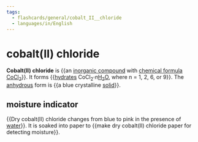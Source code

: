 ```yaml
---
tags:
  - flashcards/general/cobalt_II__chloride
  - languages/in/English
---
```


# cobalt(II) chloride

__Cobalt(II) chloride__ is {{an [inorganic compound](inorganic%20compound.md) with [chemical formula](chemical%20formula.md) [Co](cobalt.md)[Cl<sub>2</sub>](chloride.md)}}. It forms {{[hydrates](hydrate.md) CoCl<sub>2</sub>·_n_<!---->[H<sub>2</sub>O](water.md), where n = 1, 2, 6, or 9}}. The [anhydrous](anhydrous.md) form is {{a blue crystalline [solid](solid.md)}}. <!--SR:!2024-04-24,304,330!2024-06-23,205,210!2023-12-27,46,130-->

## moisture indicator

{{Dry cobalt(II) chloride changes from blue to pink in the presence of [water](water.md)}}. It is soaked into paper to {{make dry cobalt(II) chloride paper for detecting moisture}}. <!--SR:!2024-05-03,290,270!2025-06-20,604,310-->
